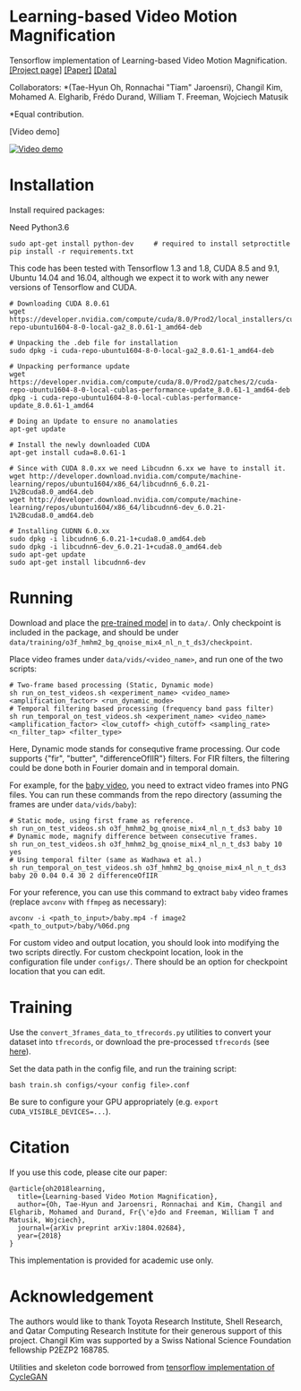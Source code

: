 # Learning-based Video Motion Magnification

Tensorflow implementation of Learning-based Video Motion Magnification. [\[Project page\]](https://people.csail.mit.edu/tiam/deepmag/) [\[Paper\]](https://arxiv.org/abs/1804.02684) [\[Data\]](https://groups.csail.mit.edu/graphics/deep_motion_mag/data/readme.txt)

Collaborators: 
\*(Tae-Hyun Oh, Ronnachai "Tiam" Jaroensri), Changil Kim, Mohamed A. Elgharib, Fr&eacute;do Durand, William T. Freeman, Wojciech Matusik

\*Equal contribution.

[Video demo]

[![Video demo](https://img.youtube.com/vi/GrMLeEcSNzY/0.jpg)](https://www.youtube.com/watch?v=GrMLeEcSNzY)

# Installation

Install required packages:

Need Python3.6
```shell
sudo apt-get install python-dev 	# required to install setproctitle
pip install -r requirements.txt
```

This code has been tested with Tensorflow 1.3 and 1.8, CUDA 8.5 and 9.1, Ubuntu 14.04 and 16.04, although we expect it to work with any newer versions of Tensorflow and CUDA.

```shell
# Downloading CUDA 8.0.61
wget https://developer.nvidia.com/compute/cuda/8.0/Prod2/local_installers/cuda-repo-ubuntu1604-8-0-local-ga2_8.0.61-1_amd64-deb

# Unpacking the .deb file for installation
sudo dpkg -i cuda-repo-ubuntu1604-8-0-local-ga2_8.0.61-1_amd64-deb

# Unpacking performance update
wget https://developer.nvidia.com/compute/cuda/8.0/Prod2/patches/2/cuda-repo-ubuntu1604-8-0-local-cublas-performance-update_8.0.61-1_amd64-deb
dpkg -i cuda-repo-ubuntu1604-8-0-local-cublas-performance-update_8.0.61-1_amd64

# Doing an Update to ensure no anamolaties
apt-get update

# Install the newly downloaded CUDA
apt-get install cuda=8.0.61-1

# Since with CUDA 8.0.xx we need Libcudnn 6.xx we have to install it.
wget http://developer.download.nvidia.com/compute/machine-learning/repos/ubuntu1604/x86_64/libcudnn6_6.0.21-1%2Bcuda8.0_amd64.deb
wget http://developer.download.nvidia.com/compute/machine-learning/repos/ubuntu1604/x86_64/libcudnn6-dev_6.0.21-1%2Bcuda8.0_amd64.deb

# Installing CUDNN 6.0.xx
sudo dpkg -i libcudnn6_6.0.21-1+cuda8.0_amd64.deb
sudo dpkg -i libcudnn6-dev_6.0.21-1+cuda8.0_amd64.deb
sudo apt-get update
sudo apt-get install libcudnn6-dev
```

# Running

Download and place the [pre-trained model](https://people.csail.mit.edu/tiam/deepmag/data.zip) in to `data/`.
Only checkpoint is included in the package, and should be under `data/training/o3f_hmhm2_bg_qnoise_mix4_nl_n_t_ds3/checkpoint`.

Place video frames under `data/vids/<video_name>`, and run one of the two scripts:

```
# Two-frame based processing (Static, Dynamic mode)
sh run_on_test_videos.sh <experiment_name> <video_name> <amplification_factor> <run_dynamic_mode>
# Temporal filtering based processing (frequency band pass filter)
sh run_temporal_on_test_videos.sh <experiment_name> <video_name> <amplification_factor> <low_cutoff> <high_cutoff> <sampling_rate> <n_filter_tap> <filter_type>
```

Here, Dynamic mode stands for consequtive frame processing.
Our code supports {"fir", "butter", "differenceOfIIR"} filters. For FIR filters, the filtering could be done both in Fourier domain and in temporal domain.

For example, for the [baby video](https://people.csail.mit.edu/mrub/evm/video/baby.mp4), you need to extract video frames into PNG files.
You can run these commands from the repo directory (assuming the frames are under `data/vids/baby`):

```
# Static mode, using first frame as reference.
sh run_on_test_videos.sh o3f_hmhm2_bg_qnoise_mix4_nl_n_t_ds3 baby 10
# Dynamic mode, magnify difference between consecutive frames.
sh run_on_test_videos.sh o3f_hmhm2_bg_qnoise_mix4_nl_n_t_ds3 baby 10 yes
# Using temporal filter (same as Wadhawa et al.)
sh run_temporal_on_test_videos.sh o3f_hmhm2_bg_qnoise_mix4_nl_n_t_ds3 baby 20 0.04 0.4 30 2 differenceOfIIR
```

For your reference, you can use this command to extract `baby` video frames (replace `avconv` with `ffmpeg` as necessary):
```
avconv -i <path_to_input>/baby.mp4 -f image2 <path_to_output>/baby/%06d.png
```

For custom video and output location, you should look into modifying the two scripts directly. For custom checkpoint location, look in the configuration file under `configs/`. There should be an option for checkpoint location that you can edit.


# Training

Use the `convert_3frames_data_to_tfrecords.py` utilities to convert your dataset into `tfrecords`, or download the pre-processed `tfrecords` (see [here](https://groups.csail.mit.edu/graphics/deep_motion_mag/data/readme.txt)).

Set the data path in the config file, and run the training script:

```
bash train.sh configs/<your config file>.conf
```

Be sure to configure your GPU appropriately (e.g. `export CUDA_VISIBLE_DEVICES=...`).

# Citation

If you use this code, please cite our paper:

```
@article{oh2018learning,
  title={Learning-based Video Motion Magnification},
  author={Oh, Tae-Hyun and Jaroensri, Ronnachai and Kim, Changil and Elgharib, Mohamed and Durand, Fr{\'e}do and Freeman, William T and Matusik, Wojciech},
  journal={arXiv preprint arXiv:1804.02684},
  year={2018}
}
```

This implementation is provided for academic use only. 

# Acknowledgement

The authors would like to thank Toyota Research Institute, Shell Research, and Qatar Computing Research Institute for their generous support of this project. Changil Kim was supported by a Swiss National Science Foundation fellowship P2EZP2 168785.

Utilities and skeleton code borrowed from [tensorflow implementation of CycleGAN](https://github.com/xhujoy/CycleGAN-tensorflow)
